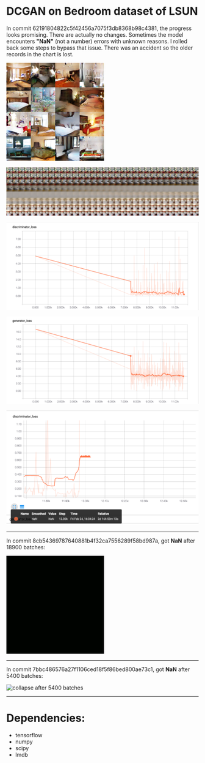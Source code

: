 # DCGAN on Bedroom dataset of LSUN

In commit 62191804822c5f42456a7075f3db8368b98c4381, the progress looks promising. There are actually no changes. Sometimes the model encounters **"NaN"** (not a number) errors with unknown reasons. I rolled back some steps to bypass that issue. There was an accident so the older records in the chart is lost.

![result after 11500 batches](/assets/batch_11500.png)

![interpolation](/assets/interpolation.png)

![discriminator loss](/assets/discriminator_11500.png)

![generator loss](/assets/generator_11500.png)

![nan](/assets/nan_11980.png)

---

In commit 8cb54369787640881b4f32ca7556289f58bd987a, got **NaN** after 18900 batches:

![collapse after 18900 batches](/assets/collapse_18900.gif)

---

In commit 7bbc486576a27f1106ced18f5f86bed800ae73c1, got **NaN** after 5400 batches:

![collapse after 5400 batches](/assets/collapse_5400.gif)

---

# Dependencies:

* tensorflow
* numpy
* scipy
* lmdb
